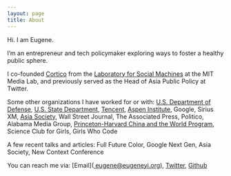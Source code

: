 ```yaml
---
layout: page
title: About
---
```


Hi. I am Eugene. 

I’m an entrepreneur and tech policymaker exploring ways to foster a healthy public sphere. 

I co-founded [Cortico](https://cortico.ai) from the [Laboratory for Social Machines](https://www.media.mit.edu/groups/social-machines/overview/) at the MIT Media Lab, and previously served as the Head of Asia Public Policy at Twitter.

Some other organizations I have worked for or with: 
[U.S. Department of Defense](https://policy.defense.gov/), [U.S. State Department](https://www.state.gov/discoverdiplomacy/explorer/places/170172.htm), [Tencent](https://careers.tencent.com/global/us/index.html), [Aspen Institute](https://www.aspeninstitute.org/programs/socrates-program/), Google, Sirius XM, [Asia Society](https://asiasociety.org/asia21-young-leaders/class-2017), Wall Street Journal, The Associated Press, Politico, Alabama Media Group, [Princeton-Harvard China and the World Program](https://cwp.princeton.edu/people/eugene-yi), Science Club for Girls, Girls Who Code

A few recent talks and articles:
Full Future Color, Google Next Gen, Asia Society, New Context Conference

You can reach me via: [Email](<a href="mailto:tim@timhwang.org"> eugene@eugeneyi.org</a>), [Twitter]((https://twitter.com/eugeneyi)), [Github](https://github.com/yeug/)
